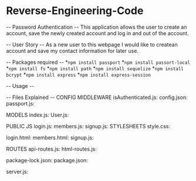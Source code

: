 # Reverse-Engineering-Code

-- Password Authentication --
This application allows the user to create an account, save the newly created account and log in and out of the account.

-- User Story --
As a new user to this webpage I would like to createan account and save my contact information for later use.

-- Packages required -- 
*`npm install passport`
*`npm install passort-local`
*`npm install fs`
*`npm install path`
*`npm install sequelize`
*`npm install bcrypt`
*`npm install express`
*`npm install express-session`

-- Usage --

-- Files Explained --
CONFIG
MIDDLEWARE
isAuthenticated.js: 
config.json: 
passport.js:

MODELS
index.js:
User.js:

PUBLIC
JS
login.js:
members.js:
signup.js:
STYLESHEETS
style.css:

login.html:
members.html:
signup.js:

ROUTES
api-routes.js:
html-routes.js:

package-lock.json: 
package.json: 

server.js:








